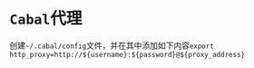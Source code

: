 # `Cabal`代理

创建`~/.cabal/config`文件，并在其中添加如下内容`export http_proxy=http://${username}:${password}@${proxy_address}`